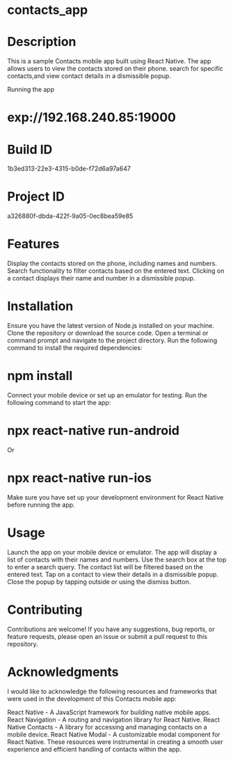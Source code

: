 # contacts_app
# Description

This is a sample Contacts mobile app built using React Native. 
The app allows users to view the contacts stored on their phone.
search for specific contacts,and view contact details in a dismissible popup.

Running the app 
# exp://192.168.240.85:19000

# Build ID

1b3ed313-22e3-4315-b0de-f72d6a97a647

# Project ID

a326880f-dbda-422f-9a05-0ec8bea59e85

# Features

Display the contacts stored on the phone, including names and numbers.
Search functionality to filter contacts based on the entered text.
Clicking on a contact displays their name and number in a dismissible popup.

# Installation

Ensure you have the latest version of Node.js installed on your machine.
Clone the repository or download the source code.
Open a terminal or command prompt and navigate to the project directory.
Run the following command to install the required dependencies:

# npm install
Connect your mobile device or set up an emulator for testing.
Run the following command to start the app:

#  npx react-native run-android
Or
# npx react-native run-ios

Make sure you have set up your development environment for React Native before running the app.

# Usage

Launch the app on your mobile device or emulator.
The app will display a list of contacts with their names and numbers.
Use the search box at the top to enter a search query.
The contact list will be filtered based on the entered text.
Tap on a contact to view their details in a dismissible popup.
Close the popup by tapping outside or using the dismiss button.

# Contributing

Contributions are welcome! 
If you have any suggestions, bug reports, or feature requests, please open an issue or submit a pull request to this repository.


# Acknowledgments

I would like to acknowledge the following resources and frameworks that were used in the development of this Contacts mobile app:

React Native - A JavaScript framework for building native mobile apps.
React Navigation - A routing and navigation library for React Native.
React Native Contacts - A library for accessing and managing contacts on a mobile device.
React Native Modal - A customizable modal component for React Native.
These resources were instrumental in creating a smooth user experience and efficient handling of contacts within the app.
